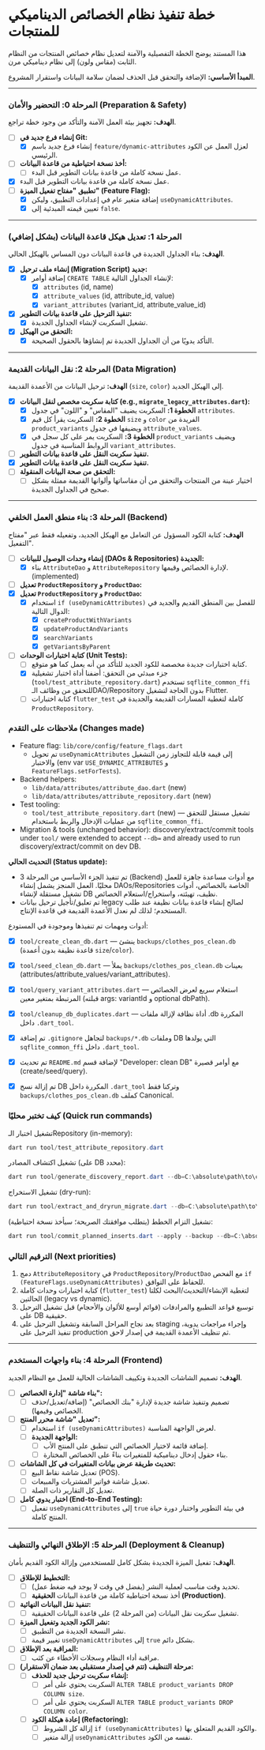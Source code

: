 # خطة تنفيذ نظام الخصائص الديناميكي للمنتجات

هذا المستند يوضح الخطة التفصيلية والآمنة لتعديل نظام خصائص المنتجات من النظام الثابت (مقاس ولون) إلى نظام ديناميكي مرن.

**المبدأ الأساسي:** الإضافة والتحقق قبل الحذف لضمان سلامة البيانات واستقرار المشروع.

---

### المرحلة 0: التحضير والأمان (Preparation & Safety)

**الهدف:** تجهيز بيئة العمل الآمنة والتأكد من وجود خطة تراجع.

- [ ] **إنشاء فرع جديد في Git:**
  - [x] إنشاء فرع جديد باسم `feature/dynamic-attributes` لعزل العمل عن الكود الرئيسي.
- [ ] **أخذ نسخة احتياطية من قاعدة البيانات:**
  - [ ] عمل نسخة كاملة من قاعدة بيانات التطوير قبل البدء.
- [x] عمل نسخة كاملة من قاعدة بيانات التطوير قبل البدء.
- [ ] **تطبيق "مفتاح تفعيل الميزة" (Feature Flag):**
  - [x] إضافة متغير عام في إعدادات التطبيق، وليكن `useDynamicAttributes`.
  - [x] تعيين قيمته المبدئية إلى `false`.

---

### المرحلة 1: تعديل هيكل قاعدة البيانات (بشكل إضافي)

**الهدف:** بناء الجداول الجديدة في قاعدة البيانات دون المساس بالهيكل الحالي.

- [x] **إنشاء ملف ترحيل (Migration Script) جديد:**
  - [x] إضافة أوامر `CREATE TABLE` لإنشاء الجداول التالية:
    - [x] `attributes` (id, name)
    - [x] `attribute_values` (id, attribute_id, value)
    - [x] `variant_attributes` (variant_id, attribute_value_id)
- [x] **تنفيذ الترحيل على قاعدة بيانات التطوير:**
  - [x] تشغيل السكربت لإنشاء الجداول الجديدة.
- [x] **التحقق من الهيكل:**
  - [x] التأكد يدويًا من أن الجداول الجديدة تم إنشاؤها بالحقول الصحيحة.

---

### المرحلة 2: نقل البيانات القديمة (Data Migration)

**الهدف:** ترحيل البيانات من الأعمدة القديمة (`size`, `color`) إلى الهيكل الجديد.

- [x] **كتابة سكربت مخصص لنقل البيانات (e.g., `migrate_legacy_attributes.dart`):**
  - [x] **الخطوة 1:** السكربت يضيف "المقاس" و "اللون" في جدول `attributes`.
  - [x] **الخطوة 2:** السكربت يقرأ كل قيم `size` و `color` الفريدة من `product_variants` ويضيفها في جدول `attribute_values`.
  - [x] **الخطوة 3:** السكربت يمر على كل سجل في `product_variants` ويضيف الروابط المناسبة في جدول `variant_attributes`.
- [ ] **تنفيذ سكربت النقل على قاعدة بيانات التطوير.**
- [x] **تنفيذ سكربت النقل على قاعدة بيانات التطوير.**
- [ ] **التحقق من صحة البيانات المنقولة:**
  - [ ] اختيار عينة من المنتجات والتحقق من أن مقاساتها وألوانها القديمة ممثلة بشكل صحيح في الجداول الجديدة.

---

### المرحلة 3: بناء منطق العمل الخلفي (Backend)

**الهدف:** كتابة الكود المسؤول عن التعامل مع الهيكل الجديد، وتفعيله فقط عبر "مفتاح التفعيل".

- [ ] **إنشاء وحدات الوصول للبيانات (DAOs & Repositories) الجديدة:**
  - [x] بناء `AttributeDao` و `AttributeRepository` لإدارة الخصائص وقيمها. (implemented)
- [ ] **تعديل `ProductRepository` و `ProductDao`:**
- [x] **تعديل `ProductRepository` و `ProductDao`:**
  - [x] استخدام `if (useDynamicAttributes)` للفصل بين المنطق القديم والجديد في الدوال التالية:
    - [x] `createProductWithVariants`
    - [x] `updateProductAndVariants`
    - [x] `searchVariants`
    - [x] `getVariantsByParent`
- [ ] **كتابة اختبارات الوحدات (Unit Tests):**
  - [ ] كتابة اختبارات جديدة مخصصة للكود الجديد للتأكد من أنه يعمل كما هو متوقع.
  - [x] جزء مبدئي من التحقق: أضفنا أداة اختبار تشغيلية (`tool/test_attribute_repository.dart`) تستخدم `sqflite_common_ffi` للتحقق من وظائف الـDAO/Repository بدون الحاجة لتشغيل Flutter.
  - [ ] كتابة اختبارات `flutter_test` كاملة لتغطية المسارات القديمة والجديدة في `ProductRepository`.

### ملاحظات على التقدم (Changes made)

- Feature flag: `lib/core/config/feature_flags.dart`
  - تم تحويل `useDynamicAttributes` إلى قيمة قابلة للتجاوز زمن التشغيل والاختبار (env var `USE_DYNAMIC_ATTRIBUTES` و `FeatureFlags.setForTests`).
- Backend helpers:
  - `lib/data/attributes/attribute_dao.dart` (new)
  - `lib/data/attributes/attribute_repository.dart` (new)
- Test tooling:
  - `tool/test_attribute_repository.dart` (new) — تشغيل مستقل للتحقق من عمليات الإدخال والربط باستخدام `sqflite_common_ffi`.
- Migration & tools (unchanged behavior): discovery/extract/commit tools under `tool/` were extended to accept `--db=` and already used to run discovery/extract/commit on dev DB.

**التحديث الحالي (Status update):**

- تم تنفيذ الجزء الأساسي من المرحلة 3 (Backend) مع أدوات مساعدة جاهزة للعمل محليًا. العمل المنجز يشمل إنشاء DAOs/Repositories الخاصة بالخصائص، أدوات تشغيل مستقلة لإنشاء DB نظيف، تهيئته، واستخراج/استعلام الخصائص.
- تم تعليق/تأجيل ترحيل بيانات legacy لصالح إنشاء قاعدة بيانات نظيفة عند طلب المستخدم؛ لذلك لم نعدل الأعمدة القديمة في قاعدة الإنتاج.

أدوات ومهمات تم تنفيذها وموجودة في المستودع:

- [x] `tool/create_clean_db.dart` — ينشئ `backups/clothes_pos_clean.db` (قاعدة نظيفة بدون أعمدة `size`/`color`).
- [x] `tool/seed_clean_db.dart` — يملأ `backups/clothes_pos_clean.db` بعينات (attributes/attribute_values/variant_attributes).
- [x] `tool/query_variant_attributes.dart` — استعلام سريع لعرض الخصائص المرتبطة بمتغير معين (قبلته args: variantId و optional dbPath).
- [x] `tool/cleanup_db_duplicates.dart` — أداة نظافة لإزالة ملفات .db المكررة داخل `.dart_tool`.
- [x] تم إضافة `.gitignore` لتجاهل `backups/*.db` وملفات DB التي يولدها `sqflite_common_ffi` داخل `.dart_tool`.
- [x] تم تحديث `README.md` لإضافة قسم "Developer: clean DB" مع أوامر قصيرة (create/seed/query).
- [x] تم إزالة نسخ DB المكررة داخل `.dart_tool` وتركنا فقط `backups/clothes_pos_clean.db` كملف Canonical.


### كيف تختبر محليًا (Quick run commands)

تشغيل اختبار الـRepository (in-memory):

```powershell
dart run tool/test_attribute_repository.dart
```

تشغيل اكتشاف المصادر (على DB محدد):

```powershell
dart run tool/generate_discovery_report.dart --db=C:\absolute\path\to\clothes_pos.db
```

تشغيل الاستخراج (dry-run):

```powershell
dart run tool/extract_and_dryrun_migrate.dart --db=C:\absolute\path\to\clothes_pos.db
```

تشغيل التزام الخطط (يتطلب موافقتك الصريحة؛ سيأخذ نسخة احتياطية):

```powershell
dart run tool/commit_planned_inserts.dart --apply --backup --db=C:\absolute\path\to\clothes_pos.db
```

### الترقيم التالي (Next priorities)

1. دمج `AttributeRepository` في `ProductRepository`/`ProductDao` مع الفحص `if (FeatureFlags.useDynamicAttributes)` للحفاظ على التوافق.
2. كتابة اختبارات وحدات كاملة (`flutter_test`) لتغطية الإنشاء/التحديث/البحث لكلتا الحالتين (legacy vs dynamic).
3. توسيع قواعد التطبيع والمرادفات (قوائم أوسع للألوان والأحجام) قبل تشغيل الترحيل على DB حقيقية.
4. بعد نجاح المراحل السابقة وتشغيل الترحيل على staging وإجراء مراجعات يدوية، تنفيذ الترحيل على production ثم تنظيف الأعمدة القديمة في إصدار لاحق.

---

### المرحلة 4: بناء واجهات المستخدم (Frontend)

**الهدف:** تصميم الشاشات الجديدة وتكييف الشاشات الحالية للعمل مع النظام الجديد.

- [ ] **بناء شاشة "إدارة الخصائص":**
  - [ ] تصميم وتنفيذ شاشة جديدة لإدارة "بنك الخصائص" (إضافة/تعديل/حذف الخصائص وقيمها).
- [ ] **تعديل "شاشة محرر المنتج":**
  - [ ] استخدام `if (useDynamicAttributes)` لعرض الواجهة المناسبة.
  - [ ] **الواجهة الجديدة:**
    - [ ] إضافة قائمة لاختيار الخصائص التي تنطبق على المنتج الأب.
    - [ ] بناء حقول إدخال ديناميكية للمتغيرات بناءً على الخصائص المختارة.
- [ ] **تحديث طريقة عرض بيانات المتغيرات في كل الشاشات:**
  - [ ] تعديل شاشة نقاط البيع (POS).
  - [ ] تعديل شاشة فواتير المشتريات والمبيعات.
  - [ ] تعديل كل التقارير ذات الصلة.
- [ ] **اختبار يدوي كامل (End-to-End Testing):**
  - [ ] تفعيل `useDynamicAttributes` إلى `true` في بيئة التطوير واختبار دورة حياة المنتج كاملة.

---

### المرحلة 5: الإطلاق النهائي والتنظيف (Deployment & Cleanup)

**الهدف:** تفعيل الميزة الجديدة بشكل كامل للمستخدمين وإزالة الكود القديم بأمان.

- [ ] **التخطيط للإطلاق:**
  - [ ] تحديد وقت مناسب لعملية النشر (يفضل في وقت لا يوجد فيه ضغط عمل).
  - [ ] أخذ نسخة احتياطية كاملة من قاعدة البيانات **الحقيقية (Production)**.
- [ ] **تنفيذ نقل البيانات النهائية:**
  - [ ] تشغيل سكربت نقل البيانات (من المرحلة 2) على قاعدة البيانات الحقيقية.
- [ ] **نشر الكود الجديد وتفعيل الميزة:**
  - [ ] نشر النسخة الجديدة من التطبيق.
  - [ ] تغيير قيمة `useDynamicAttributes` إلى `true` بشكل دائم.
- [ ] **المراقبة بعد الإطلاق:**
  - [ ] مراقبة أداء النظام وسجلات الأخطاء عن كثب.
- [ ] **مرحلة التنظيف (تتم في إصدار مستقبلي بعد ضمان الاستقرار):**
  - [ ] **إنشاء سكربت ترحيل جديد للحذف:**
    - [ ] السكربت يحتوي على أمر `ALTER TABLE product_variants DROP COLUMN size`.
    - [ ] السكربت يحتوي على أمر `ALTER TABLE product_variants DROP COLUMN color`.
  - [ ] **إعادة هيكلة الكود (Refactoring):**
    - [ ] إزالة كل الشروط `if (useDynamicAttributes)` والكود القديم المتعلق بها.
    - [ ] إزالة متغير `useDynamicAttributes` نفسه من الكود.
